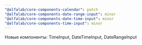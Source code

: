 ```yaml
---
"@alfalab/core-components-calendar": patch
"@alfalab/core-components-date-range-input": minor
"@alfalab/core-components-date-time-input": minor
"@alfalab/core-components-time-input": minor
---
```


Новые компоненты: TimeInput, DateTimeInput, DateRangeInput
